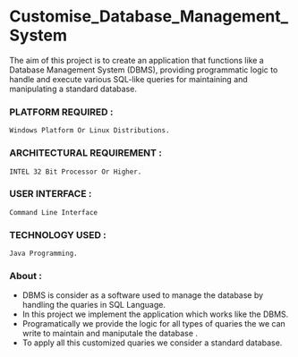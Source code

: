 # Customise_Database_Management_System 
The aim of this project is to create an application that functions like a Database Management System (DBMS), 
providing programmatic logic to handle and execute various SQL-like queries for maintaining and manipulating a standard database.

### PLATFORM REQUIRED :   
```Windows Platform Or Linux Distributions.```
### ARCHITECTURAL REQUIREMENT :  
```INTEL 32 Bit Processor Or Higher.```
### USER INTERFACE :             
```Command Line Interface```
### TECHNOLOGY USED : 
```Java Programming.```
 
### About :
  - DBMS is consider as a software used to manage the database by handling the quaries in SQL Language.
  - In this project we implement the application which works like the DBMS.
  - Programatically we provide the logic for all types of quaries the we can write to maintain and maniputale the database .
  - To apply all this customized quaries we consider a standard database.
